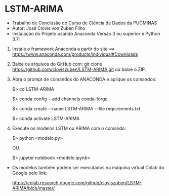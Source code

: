 # LSTM-ARIMA
- Trabalho de Conclusão do Curso de Ciência de Dados da PUCMINAS
- Autor: José Clovis von Zuben Filho
- Instalação do Projeto usando Anaconda Versão 3 ou superior e Python 3.7:

1) Instale o framework Anaconda a partir do site ==> https://www.anaconda.com/products/individual#Downloads

2) Baixe os arquivos do GitHub com: git clone https://github.com/cloviszuben/LSTM-ARIMA.git ou baixe o ZIP.

3) Abra o prompt de comandos do ANACONDA e aplique os comandos:
    
    $> cd LSTM-ARIMA 
    
    $> conda config --add channels conda-forge

    $> conda create --name LSTM-ARIMA --file requirements.txt
    
    $> conda activate LSTM-ARIMA

4) Execute os modelos LSTM ou ARIMA com o comando:

    $> python <modelo.py> 
   
    OU
       
    $> jupyter notebook <modelo.ipynb>   


- Os modelos também podem ser executados na máquina virtual Colab do Google pelo link:

   https://colab.research.google.com/github/cloviszuben/LSTM-ARIMA/blob/master/

